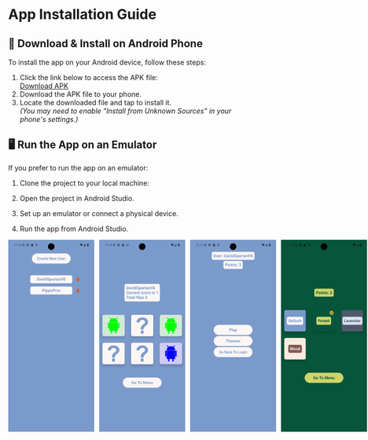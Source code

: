 # App Installation Guide

## 📱 Download & Install on Android Phone

To install the app on your Android device, follow these steps:

1. Click the link below to access the APK file:  
   [Download APK](https://drive.google.com/drive/folders/1GNe3llRONVPs7nbJlvuzw3fudisPAX5y)
2. Download the APK file to your phone.
3. Locate the downloaded file and tap to install it.  
   *(You may need to enable "Install from Unknown Sources" in your phone's settings.)*

## 🖥️ Run the App on an Emulator

If you prefer to run the app on an emulator:

1. Clone the project to your local machine:
   
3. Open the project in Android Studio.
   
5. Set up an emulator or connect a physical device.
   
7. Run the app from Android Studio.

<div style="display: flex;">
  <img src="https://github.com/DavidSpartan95/Android_Flip_Card_Game/blob/master/app/src/main/res/raw/screenshot_1738232292.png" alt="Screenshot 1" width="175" style="margin-right: 10px;" />
  <img src="https://github.com/DavidSpartan95/Android_Flip_Card_Game/blob/master/app/src/main/res/raw/screenshot_1738232335.png" alt="Screenshot 2" width="175" style="margin-right: 10px;" />
  <img src="https://github.com/DavidSpartan95/Android_Flip_Card_Game/blob/master/app/src/main/res/raw/screenshot_1738232159.png" alt="Screenshot 3" width="175" style="margin-right: 10px;" />
  <img src="https://github.com/DavidSpartan95/Android_Flip_Card_Game/blob/master/app/src/main/res/raw/screenshot_1738232028.png" alt="Screenshot 4" width="175" />
</div>

